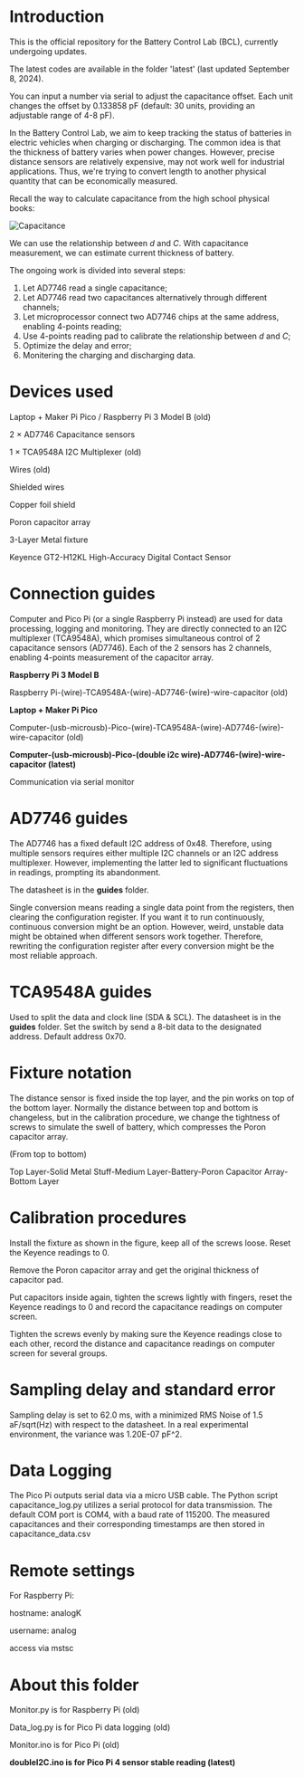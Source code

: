 # Introduction

This is the official repository for the Battery Control Lab (BCL), currently undergoing updates.

The latest codes are available in the folder 'latest' (last updated September 8, 2024).

You can input a number via serial to adjust the capacitance offset. Each unit changes the offset by 0.133858 pF (default: 30 units, providing an adjustable range of 4-8 pF).

In the Battery Control Lab, we aim to keep tracking the status of batteries in electric vehicles when charging or discharging. The common idea is that the thickness of battery varies when power changes. However, precise distance sensors are relatively expensive, may not work well for industrial applications. Thus, we're trying to convert length to another physical quantity that can be economically measured.  

Recall the way to calculate capacitance from the high school physical books:  

![Capacitance](./images/Cap.png)  

We can use the relationship between *d* and *C*. With capacitance measurement, we can estimate current thickness of battery.  

The ongoing work is divided into several steps:  

1. Let AD7746 read a single capacitance;
2. Let AD7746 read two capacitances alternatively through different channels;
3. Let microprocessor connect two AD7746 chips at the same address, enabling 4-points reading;
4. Use 4-points reading pad to calibrate the relationship between *d* and *C*;
5. Optimize the delay and error;
6. Monitering the charging and discharging data.

# Devices used

Laptop + Maker Pi Pico / Raspberry Pi 3 Model B (old)  

2 × AD7746 Capacitance sensors  

1 × TCA9548A I2C Multiplexer (old)  

Wires (old)  

Shielded wires

Copper foil shield

Poron capacitor array  

3-Layer Metal fixture  

Keyence GT2-H12KL High-Accuracy Digital Contact Sensor  

# Connection guides

Computer and Pico Pi (or a single Raspberry Pi instead) are used for data processing, logging and monitoring. They are directly connected to an I2C multiplexer (TCA9548A), which promises simultaneous control of 2 capacitance sensors (AD7746). Each of the 2 sensors has 2 channels,  enabling 4-points measurement of the capacitor array.  

**Raspberry Pi 3 Model B**  

Raspberry Pi-(wire)-TCA9548A-(wire)-AD7746-(wire)-wire-capacitor (old)

**Laptop + Maker Pi Pico**  

Computer-(usb-microusb)-Pico-(wire)-TCA9548A-(wire)-AD7746-(wire)-wire-capacitor (old)

**Computer-(usb-microusb)-Pico-(double i2c wire)-AD7746-(wire)-wire-capacitor (latest)**

Communication via serial monitor  

# AD7746 guides

The AD7746 has a fixed default I2C address of 0x48. Therefore, using multiple sensors requires either multiple I2C channels or an I2C address multiplexer. However, implementing the latter led to significant fluctuations in readings, prompting its abandonment.  

The datasheet is in the **guides** folder.  

Single conversion means reading a single data point from the registers, then clearing the configuration register. If you want it to run continuously, continuous conversion might be an option. However, weird, unstable data might be obtained when different sensors work together. Therefore, rewriting the configuration register after every conversion might be the most reliable approach.

# TCA9548A guides

Used to split the data and clock line (SDA & SCL). The datasheet is in the **guides** folder. Set the switch by send a 8-bit data to the designated address. Default address 0x70.

# Fixture notation

The distance sensor is fixed inside the top layer, and the pin works on top of the bottom layer. Normally the distance between top and bottom is changeless, but in the calibration procedure, we change the tightness of screws to simulate the swell of battery, which compresses the Poron capacitor array.  

(From top to bottom)  

Top Layer-Solid Metal Stuff-Medium Layer-Battery-Poron Capacitor Array-Bottom Layer  

# Calibration procedures

Install the fixture as shown in the figure, keep all of the screws loose. Reset the Keyence readings to 0.  

Remove the Poron capacitor array and get the original thickness of capacitor pad.  

Put capacitors inside again, tighten the screws lightly with fingers, reset the Keyence readings to 0 and record the capacitance readings on computer screen.  

Tighten the screws evenly by making sure the Keyence readings close to each other, record the distance and capacitance readings on computer screen for several groups.  

# Sampling delay and standard error

Sampling delay is set to 62.0 ms, with a minimized RMS Noise of 1.5 aF/sqrt(Hz) with respect to the datasheet. In a real experimental environment, the variance was 1.20E-07 pF^2.

# Data Logging

The Pico Pi outputs serial data via a micro USB cable. The Python script capacitance_log.py utilizes a serial protocol for data transmission. The default COM port is COM4, with a baud rate of 115200. The measured capacitances and their corresponding timestamps are then stored in capacitance_data.csv

# Remote settings

For Raspberry Pi:  

hostname: analogK  

username: analog  

access via mstsc  

# About this folder

Monitor.py is for Raspberry Pi (old)  

Data_log.py is for Pico Pi data logging (old)  

Monitor.ino is for Pico Pi (old)  

**doubleI2C.ino is for Pico Pi 4 sensor stable reading (latest)**
